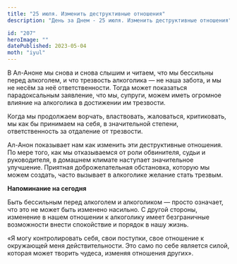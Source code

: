 ```yaml
---
title: "25 июля. Изменить деструктивные отношения"
description: "День за Днем - 25 июля. Изменить деструктивные отношения"

id: "207"
heroImage: ""
datePublished: 2023-05-04
moth: "iyul"
---
```


В Ал-Аноне мы снова и снова слышим и читаем, что мы бессильны перед алкоголем,
и что трезвость алкоголика — не наша забота, и мы не несём за неё
ответственности. Тогда может показаться парадоксальным заявление, что мы,
супруги, можем иметь огромное влияние на алкоголика в достижении им трезвости.

Когда мы продолжаем ворчать, властвовать, жаловаться, критиковать, мы как бы
принимаем на себя, в значительной степени, ответственность за отдаление от
трезвости.

Ал-Анон показывает нам как изменить эти деструктивные отношения. По мере того,
как мы отказываемся от роли обвинителя, судьи и руководителя, в домашнем
климате наступает значительное улучшение. Приятная доброжелательная
обстановка, которую мы можем создать, часто вызывает в алкоголике желание
стать трезвым.

**Напоминание на сегодня**

Быть бессильным перед алкоголем и алкоголиком — просто означает, что это не
может быть изменено насильно. С другой стороны, изменение в нашем отношении к
алкоголику имеет безграничные возможности внести спокойствие и порядок в нашу
жизнь.

«Я могу контролировать себя, свои поступки, свое отношение к окружающей меня
действительности. Это само по себе является силой, которая может творить
чудеса, изменяя отношения других».
